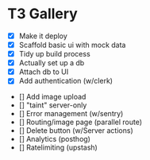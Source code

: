 # T3 Gallery

- [X] Make it deploy
- [X] Scaffold basic ui with mock data
- [X] Tidy up build process
- [X] Actually set up a db
- [X] Attach db to UI
- [X] Add authentication (w/clerk)
- [] Add image upload
- [] "taint" server-only
- [] Error management (w/sentry)
- [] Routing/image page (parallel route)
- [] Delete button (w/Server actions)
- [] Analytics (posthog)
- [] Ratelimiting (upstash)
